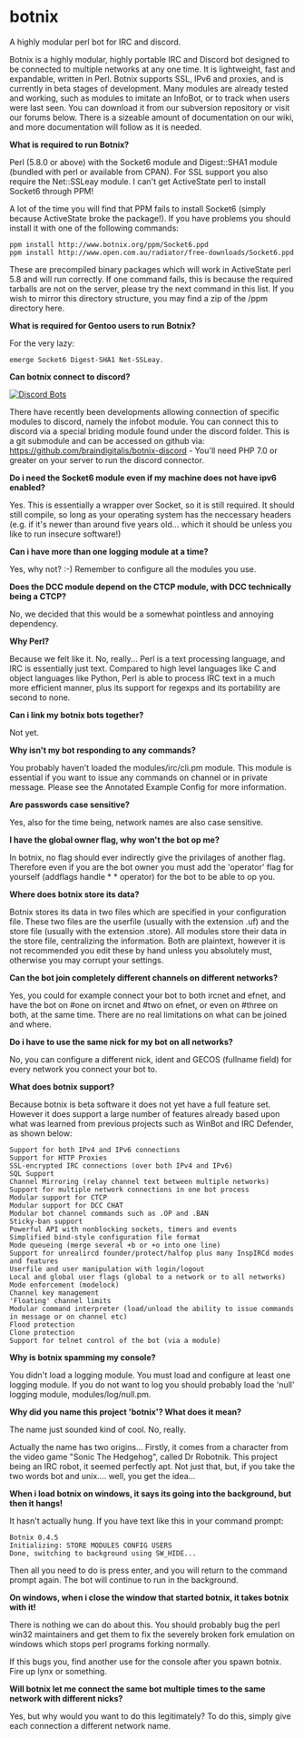 # botnix
A highly modular perl bot for IRC and discord.

Botnix is a highly modular, highly portable IRC and Discord bot designed to be connected to multiple networks at any one time. It is lightweight, fast and expandable, written in Perl. Botnix supports SSL, IPv6 and proxies, and is currently in beta stages of development. Many modules are already tested and working, such as modules to imitate an InfoBot, or to track when users were last seen. You can download it from our subversion repository or visit our forums below. There is a sizeable amount of documentation on our wiki, and more documentation will follow as it is needed. 

**What is required to run Botnix?**

Perl (5.8.0 or above) with the Socket6 module and Digest::SHA1 module (bundled with perl or available from CPAN). For SSL support you also require the Net::SSLeay module.
I can't get ActiveState perl to install Socket6 through PPM!

A lot of the time you will find that PPM fails to install Socket6 (simply because ActiveState broke the package!). If you have problems you should install it with one of the following commands:

    ppm install http://www.botnix.org/ppm/Socket6.ppd
    ppm install http://www.open.com.au/radiator/free-downloads/Socket6.ppd

These are precompiled binary packages which will work in ActiveState perl 5.8 and will run correctly. If one command fails, this is because the required tarballs are not on the server, please try the next command in this list. If you wish to mirror this directory structure, you may find a zip of the /ppm directory here.

**What is required for Gentoo users to run Botnix?**

For the very lazy:

    emerge Socket6 Digest-SHA1 Net-SSLeay.

**Can botnix connect to discord?**

[![Discord Bots](https://top.gg/api/widget/630730262765895680.svg)](https://top.gg/bot/630730262765895680)

There have recently been developments allowing connection of specific modules to discord, namely the infobot module. You can connect this to discord via a special briding module found under the discord folder. This is a git submodule and can be accessed on github via: https://github.com/braindigitalis/botnix-discord - You'll need PHP 7.0 or greater on your server to run the discord connector.

**Do i need the Socket6 module even if my machine does not have ipv6 enabled?**

Yes. This is essentially a wrapper over Socket, so it is still required. It should still compile, so long as your operating system has the neccessary headers (e.g. if it's newer than around five years old... which it should be unless you like to run insecure software!)


**Can i have more than one logging module at a time?**

Yes, why not? :-) Remember to configure all the modules you use.


**Does the DCC module depend on the CTCP module, with DCC technically being a CTCP?**

No, we decided that this would be a somewhat pointless and annoying dependency.


**Why Perl?**

Because we felt like it. No, really... Perl is a text processing language, and IRC is essentially just text. Compared to high level languages like C and object languages like Python, Perl is able to process IRC text in a much more efficient manner, plus its support for regexps and its portability are second to none.


**Can i link my botnix bots together?**

Not yet.


**Why isn't my bot responding to any commands?**

You probably haven't loaded the modules/irc/cli.pm module. This module is essential if you want to issue any commands on channel or in private message. Please see the Annotated Example Config for more information.


**Are passwords case sensitive?**

Yes, also for the time being, network names are also case sensitive.


**I have the global owner flag, why won't the bot op me?**

In botnix, no flag should ever indirectly give the privilages of another flag. Therefore even if you are the bot owner you must add the 'operator' flag for yourself (addflags handle * * operator) for the bot to be able to op you.


**Where does botnix store its data?**

Botnix stores its data in two files which are specified in your configuration file. These two files are the userfile (usually with the extension .uf) and the store file (usually with the extension .store). All modules store their data in the store file, centralizing the information. Both are plaintext, however it is not recommended you edit these by hand unless you absolutely must, otherwise you may corrupt your settings.


**Can the bot join completely different channels on different networks?**

Yes, you could for example connect your bot to both ircnet and efnet, and have the bot on #one on ircnet and #two on efnet, or even on #three on both, at the same time. There are no real limitations on what can be joined and where.


**Do i have to use the same nick for my bot on all networks?**

No, you can configure a different nick, ident and GECOS (fullname field) for every network you connect your bot to.


**What does botnix support?**

Because botnix is beta software it does not yet have a full feature set. However it does support a large number of features already based upon what was learned from previous projects such as WinBot and IRC Defender, as shown below:


    Support for both IPv4 and IPv6 connections
    Support for HTTP Proxies
    SSL-encrypted IRC connections (over both IPv4 and IPv6)
    SQL Support
    Channel Mirroring (relay channel text between multiple networks)
    Support for multiple network connections in one bot process
    Modular support for CTCP
    Modular support for DCC CHAT
    Modular bot channel commands such as .OP and .BAN
    Sticky-ban support
    Powerful API with nonblocking sockets, timers and events
    Simplified bind-style configuration file format
    Mode queueing (merge several +b or +o into one line)
    Support for unrealircd founder/protect/halfop plus many InspIRCd modes and features
    Userfile and user manipulation with login/logout
    Local and global user flags (global to a network or to all networks)
    Mode enforcement (modelock)
    Channel key management
    'Floating' channel limits
    Modular command interpreter (load/unload the ability to issue commands in message or on channel etc)
    Flood protection
    Clone protection
    Support for telnet control of the bot (via a module)

**Why is botnix spamming my console?**

You didn't load a logging module. You must load and configure at least one logging module. If you do not want to log you should probably load the 'null' logging module, modules/log/null.pm.


**Why did you name this project 'botnix'? What does it mean?**

The name just sounded kind of cool. No, really.

Actually the name has two origins... Firstly, it comes from a character from the video game "Sonic The Hedgehog", called Dr Robotnik. This project being an IRC robot, it seemed perfectly apt. Not just that, but, if you take the two words bot and unix.... well, you get the idea...


**When i load botnix on windows, it says its going into the background, but then it hangs!**

It hasn't actually hung. If you have text like this in your command prompt:

    Botnix 0.4.5
    Initializing: STORE MODULES CONFIG USERS
    Done, switching to background using SW_HIDE...

Then all you need to do is press enter, and you will return to the command prompt again. The bot will continue to run in the background.


**On windows, when i close the window that started botnix, it takes botnix with it!**

There is nothing we can do about this. You should probably bug the perl win32 maintainers and get them to fix the severely broken fork emulation on windows which stops perl programs forking normally.

If this bugs you, find another use for the console after you spawn botnix. Fire up lynx or something.


**Will botnix let me connect the same bot multiple times to the same network with different nicks?**

Yes, but why would you want to do this legitimately? To do this, simply give each connection a different network name. 
